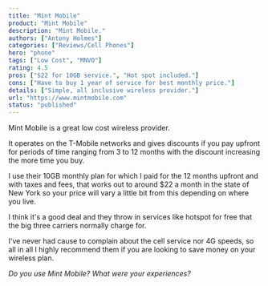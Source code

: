 ```yaml
---
title: "Mint Mobile"
product: "Mint Mobile"
description: "Mint Mobile."
authors: ["Antony Holmes"]
categories: ["Reviews/Cell Phones"]
hero: "phone"
tags: ["Low Cost", "MNVO"]
rating: 4.5
pros: ["$22 for 10GB service.", "Hot spot included."]
cons: ["Have to buy 1 year of service for best monthly price."]
details: ["Simple, all inclusive wireless provider."]
url: "https://www.mintmobile.com"
status: "published"
---
```


Mint Mobile is a great low cost wireless provider.

<!-- end -->

It operates on the T-Mobile networks and gives discounts if you pay upfront for periods of time ranging from 3 to 12 months with the discount increasing the more time you buy.

I use their 10GB monthly plan for which I paid for the 12 months upfront and with taxes and fees, that works out to around $22 a month in the state of New York so your price will vary a little bit from this depending on where you live.

I think it's a good deal and they throw in services like hotspot for free that the big three carriers normally charge for.

I've never had cause to complain about the cell service nor 4G speeds, so all in all I highly recommend them if you are looking to save money on your wireless plan.

_Do you use Mint Mobile? What were your experiences?_
